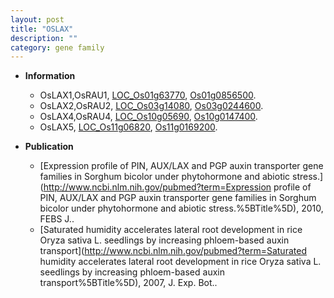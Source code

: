 ```yaml
---
layout: post
title: "OSLAX"
description: ""
category: gene family
---
```


* **Information**  
    + OsLAX1,OsRAU1, [LOC_Os01g63770](http://rice.uga.edu/cgi-bin/ORF_infopage.cgi?orf=LOC_Os01g63770), [Os01g0856500](https://rapdb.dna.affrc.go.jp/locus/?name=Os01g0856500).
    + OsLAX2,OsRAU2, [LOC_Os03g14080](http://rice.uga.edu/cgi-bin/ORF_infopage.cgi?orf=LOC_Os03g14080), [Os03g0244600](https://rapdb.dna.affrc.go.jp/locus/?name=Os03g0244600).
    + OsLAX4,OsRAU4, [LOC_Os10g05690](http://rice.uga.edu/cgi-bin/ORF_infopage.cgi?orf=LOC_Os10g05690), [Os10g0147400](https://rapdb.dna.affrc.go.jp/locus/?name=Os10g0147400).
    + OsLAX5, [LOC_Os11g06820](http://rice.uga.edu/cgi-bin/ORF_infopage.cgi?orf=LOC_Os11g06820), [Os11g0169200](https://rapdb.dna.affrc.go.jp/locus/?name=Os11g0169200).

* **Publication**  
    + [Expression profile of PIN, AUX/LAX and PGP auxin transporter gene families in Sorghum bicolor under phytohormone and abiotic stress.](http://www.ncbi.nlm.nih.gov/pubmed?term=Expression profile of PIN, AUX/LAX and PGP auxin transporter gene families in Sorghum bicolor under phytohormone and abiotic stress.%5BTitle%5D), 2010, FEBS J..
    + [Saturated humidity accelerates lateral root development in rice Oryza sativa L. seedlings by increasing phloem-based auxin transport](http://www.ncbi.nlm.nih.gov/pubmed?term=Saturated humidity accelerates lateral root development in rice Oryza sativa L. seedlings by increasing phloem-based auxin transport%5BTitle%5D), 2007, J. Exp. Bot..


